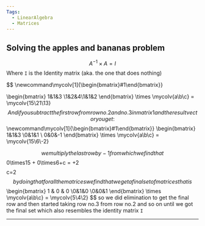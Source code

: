 ```yaml
---
Tags:
  - LinearAlgebra
  - Matrices
---
```

## Solving the apples and bananas problem

$$
A^{-1} \times A = I
$$
Where  `I` is the Identity matrix (aka. the one that does nothing)

$$
 \newcommand\mycolv[1]{\begin{bmatrix}#1\end{bmatrix}}

\begin{bmatrix} 1&1&3 \\1&2&4\\1&1&2 \end{bmatrix}
\times
\mycolv{a\\b\\c} = \mycolv{15\\21\\13}
$$
And if you subtract the first row from row no.2 and no.3 in matrix 1 and the result vector you get: 
$$
 \newcommand\mycolv[1]{\begin{bmatrix}#1\end{bmatrix}}
\begin{bmatrix} 1&1&3 \\0&1&1 \\ 0&0&-1 \end{bmatrix} 
\times \mycolv{a\\b\\c} = \mycolv{15\\6\\-2}

$$
we multiply the last row by -1 
from which we find that 
$$
0\times15 + 0\times6+c = +2
$$
$$
c=2
$$
by doing that for all the matrices we find that we get a final set of matrices that is
$$
\begin{bmatrix} 1 & 0 & 0 \\0&1&0 \\0&0&1 \end{bmatrix} \times \mycolv{a\\b\\c} = \mycolv{5\\4\\2}
$$
so we did elimination to get the final row and then started taking row no.3 from row no.2 and so on until we got the final set which also resembles the identity matrix `I`

___ 
